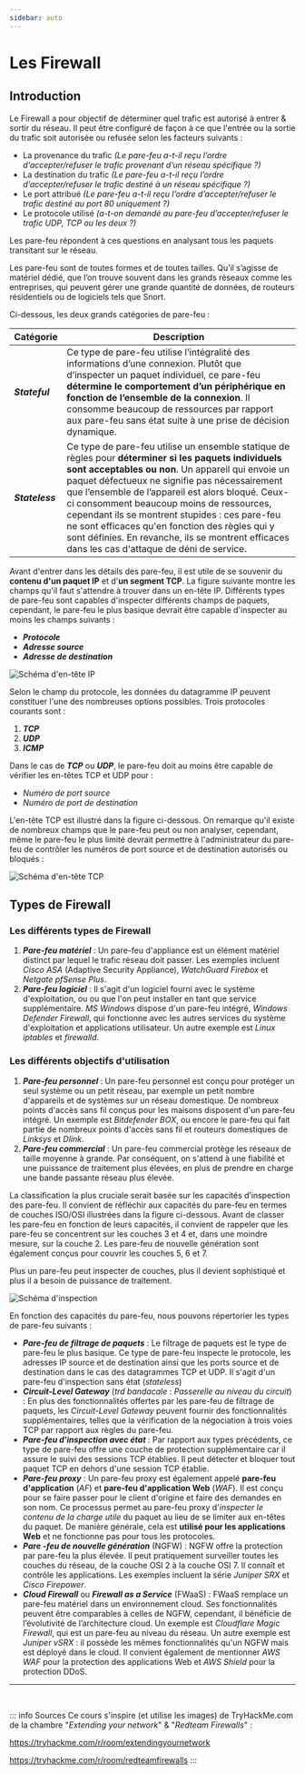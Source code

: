 ```yaml
---
sidebar: auto
---
```

# Les Firewall
<Badge type="tip" text="Rédigé le 02/04/2024" />
<Badge type="warning" text="En cours de rédaction" />

## Introduction

Le Firewall a pour objectif de déterminer quel trafic est autorisé à entrer & sortir du réseau. Il peut être configuré de façon à ce que l'entrée ou la sortie du trafic soit autorisée ou refusée selon les facteurs suivants :
* La provenance du trafic *(Le pare-feu a-t-il reçu l’ordre d’accepter/refuser le trafic provenant d’un réseau spécifique ?)*
* La destination du trafic *(Le pare-feu a-t-il reçu l’ordre d’accepter/refuser le trafic destiné à un réseau spécifique ?)*
* Le port attribué *(Le pare-feu a-t-il reçu l’ordre d’accepter/refuser le trafic destiné au port 80 uniquement ?)*
* Le protocole utilisé *(a-t-on demandé au pare-feu d’accepter/refuser le trafic UDP, TCP ou les deux ?)*

Les pare-feu répondent à ces questions en analysant tous les paquets transitant sur le réseau.

Les pare-feu sont de toutes formes et de toutes tailles. Qu’il s’agisse de matériel dédié, que l’on trouve souvent dans les grands réseaux comme les entreprises, qui peuvent gérer une grande quantité de données, de routeurs résidentiels ou de logiciels tels que Snort.

Ci-dessous, les deux grands catégories de pare-feu :

| Catégorie | Description |
|-|-|
|***Stateful***| Ce type de pare-feu utilise l’intégralité des informations d’une connexion. Plutôt que d’inspecter un paquet individuel, ce pare-feu **détermine le comportement d’un périphérique en fonction de l’ensemble de la connexion**. Il consomme beaucoup de ressources par rapport aux pare-feu sans état suite à une prise de décision dynamique.|
|***Stateless***| Ce type de pare-feu utilise un ensemble statique de règles pour **déterminer si les paquets individuels sont acceptables ou non**. Un appareil qui envoie un paquet défectueux ne signifie pas nécessairement que l’ensemble de l’appareil est alors bloqué. Ceux-ci consomment beaucoup moins de ressources, cependant ils se montrent stupides : ces pare-feu ne sont efficaces qu'en fonction des règles qui y sont définies. En revanche, ils se montrent efficaces dans les cas d'attaque de déni de service.

Avant d'entrer dans les détails des pare-feu, il est utile de se souvenir du **contenu d'un paquet IP** et d'**un segment TCP**. La figure suivante montre les champs qu'il faut s'attendre à trouver dans un en-tête IP. Différents types de pare-feu sont capables d'inspecter différents champs de paquets, cependant, le pare-feu le plus basique devrait être capable d'inspecter au moins les champs suivants :

* ***Protocole***
* ***Adresse source***
* ***Adresse de destination***

![Schéma d'en-tête IP](./img/ip-header.png)

Selon le champ du protocole, les données du datagramme IP peuvent constituer l'une des nombreuses options possibles. Trois protocoles courants sont :

1. ***TCP***
2. ***UDP***
3. ***ICMP***

Dans le cas de ***TCP*** ou ***UDP***, le pare-feu doit au moins être capable de vérifier les en-têtes TCP et UDP pour :

* *Numéro de port source*
* *Numéro de port de destination*

L'en-tête TCP est illustré dans la figure ci-dessous. On remarque qu'il existe de nombreux champs que le pare-feu peut ou non analyser, cependant, même le pare-feu le plus limité devrait permettre à l'administrateur du pare-feu de contrôler les numéros de port source et de destination autorisés ou bloqués :

![Schéma d'en-tête TCP](./img/tcp-header.png)

## Types de Firewall

### Les différents types de Firewall

1. ***Pare-feu matériel*** : Un pare-feu d'appliance est un élément matériel distinct par lequel le trafic réseau doit passer. Les exemples incluent *Cisco ASA* (Adaptive Security Appliance), *WatchGuard Firebox* et *Netgate* *pfSense Plus*.
2. ***Pare-feu logiciel*** : Il s'agit d'un logiciel fourni avec le système d'exploitation, ou ou que l'on peut installer en tant que service supplémentaire. *MS Windows* dispose d'un pare-feu intégré, *Windows Defender Firewall*, qui fonctionne avec les autres services du système d'exploitation et applications utilisateur. Un autre exemple est *Linux iptables* et *firewalld*.

### Les différents objectifs d'utilisation

1. ***Pare-feu personnel*** : Un pare-feu personnel est conçu pour protéger un seul système ou un petit réseau, par exemple un petit nombre d'appareils et de systèmes sur un réseau domestique. De nombreux points d'accès sans fil conçus pour les maisons disposent d'un pare-feu intégré. Un exemple est *Bitdefender BOX*, ou encore le pare-feu qui fait partie de nombreux points d'accès sans fil et routeurs domestiques de *Linksys* et *Dlink*.
2. ***Pare-feu commercial*** : Un pare-feu commercial protège les réseaux de taille moyenne à grande. Par conséquent, on s'attend à une fiabilité et une puissance de traitement plus élevées, en plus de prendre en charge une bande passante réseau plus élevée.

La classification la plus cruciale serait basée sur les capacités d’inspection des pare-feu. Il convient de réfléchir aux capacités du pare-feu en termes de couches ISO/OSI illustrées dans la figure ci-dessous. Avant de classer les pare-feu en fonction de leurs capacités, il convient de rappeler que les pare-feu se concentrent sur les couches 3 et 4 et, dans une moindre mesure, sur la couche 2. Les pare-feu de nouvelle génération sont également conçus pour couvrir les couches 5, 6 et 7. 

Plus un pare-feu peut inspecter de couches, plus il devient sophistiqué et plus il a besoin de puissance de traitement.

![Schéma d'inspection](./img/iso-firewall.png)

En fonction des capacités du pare-feu, nous pouvons répertorier les types de pare-feu suivants :

* ***Pare-feu de filtrage de paquets*** : Le filtrage de paquets est le type de pare-feu le plus basique. Ce type de pare-feu inspecte le protocole, les adresses IP source et de destination ainsi que les ports source et de destination dans le cas des datagrammes TCP et UDP. Il s'agit d'un pare-feu d'inspection sans état (*stateless*)
* ***Circuit-Level Gateway*** (*trd bandacale* : *Passerelle au niveau du circuit*) : En plus des fonctionnalités offertes par les pare-feu de filtrage de paquets, les *Circuit-Level Gateway* peuvent fournir des fonctionnalités supplémentaires, telles que la vérification de la négociation à trois voies TCP par rapport aux règles du pare-feu.
* ***Pare-feu d'inspection avec état*** : Par rapport aux types précédents, ce type de pare-feu offre une couche de protection supplémentaire car il assure le suivi des sessions TCP établies. Il peut détecter et bloquer tout paquet TCP en dehors d'une session TCP établie.
* ***Pare-feu proxy*** : Un pare-feu proxy est également appelé **pare-feu d'application** (*AF*) et **pare-feu d'application Web** (*WAF*). Il est conçu pour se faire passer pour le client d'origine et faire des demandes en son nom. Ce processus permet au pare-feu proxy d'*inspecter le contenu de la charge utile* du paquet au lieu de se limiter aux en-têtes du paquet. De manière générale, cela est **utilisé pour les applications Web** et ne fonctionne pas pour tous les protocoles.
* ***Pare -feu de nouvelle génération*** (NGFW) : NGFW offre la protection par pare-feu la plus élevée. Il peut pratiquement surveiller toutes les couches du réseau, de la couche OSI 2 à la couche OSI 7. Il connaît et contrôle les applications. Les exemples incluent la série *Juniper SRX* et *Cisco Firepower*.
* ***Cloud Firewall*** ou ***Firewall as a Service*** (FWaaS) : FWaaS remplace un pare-feu matériel dans un environnement cloud. Ses fonctionnalités peuvent être comparables à celles de NGFW, cependant, il bénéficie de l’évolutivité de l’architecture cloud. Un exemple est *Cloudflare Magic Firewall*, qui est un pare-feu au niveau du réseau. Un autre exemple est *Juniper vSRX* : il possède les mêmes fonctionnalités qu'un NGFW mais est déployé dans le cloud. Il convient également de mentionner *AWS WAF* pour la protection des applications Web et *AWS Shield* pour la protection DDoS.


<hr>
<br>

::: info Sources
Ce cours s'inspire (et utilise les images) de TryHackMe.com de la chambre "*Extending your network*" & "*Redteam Firewalls*" :

https://tryhackme.com/r/room/extendingyournetwork  <Badge type="danger" text="Payant" />

https://tryhackme.com/r/room/redteamfirewalls  <Badge type="danger" text="Payant" />
:::


